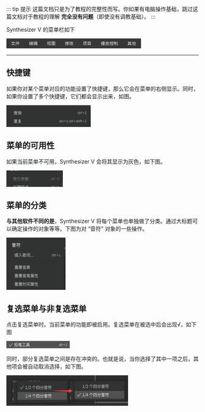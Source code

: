 ::: tip 提示
这篇文档只是为了教程的完整性而写。你如果有电脑操作基础，跳过这篇文档对于教程的理解 **完全没有问题**（即使没有调教基础）。
:::

Synthesizer V 的菜单栏如下

![菜单栏总览](/2/2.1.png)

---

## 快捷键

如果你对某个菜单对应的功能设置了快捷键，那么它会在菜单的右侧显示。同时，如果你设置了多个快捷键，它们都会显示出来，如图。

![快捷键](/2/2.5.png)

## 菜单的可用性

如果当前菜单不可用，Synthesizer V 会将其显示为灰色，如下图。

![灰色](/2/2.6.png)

## 菜单的分类

**与其他软件不同的是**，Synthesizer V 将每个菜单也单独做了分类。通过大标题可以确定操作的对象等等。下图为对 “音符” 对象的一些操作。

![菜单分类](/2/2.7.png)

## 复选菜单与非复选菜单

点击复选菜单时。当前菜单的功能即被启用。复选菜单在被选中后会出现√，如下图

![复选菜单](/2/2.3.png)

同时，部分复选菜单之间是存在冲突的。也就是说，当你选择了其中一项之后，其他项会被自动取消选择，如下图。

![复选菜单冲突](/2/2.4.png)

<Vssue :title="$title" />